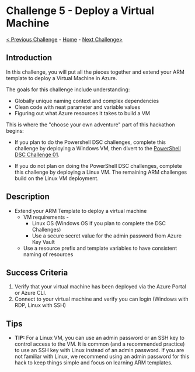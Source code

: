 # Challenge 5 - Deploy a Virtual Machine

[< Previous Challenge](./ARM-Challenge-04.md) - [Home](../readme.md) - [Next Challenge>](./ARM-Challenge-06.md)

## Introduction 

In this challenge, you will put all the pieces together and extend your ARM template to deploy a Virtual Machine in Azure.

The goals for this challenge include understanding:
   + Globally unique naming context and complex dependencies
   + Clean code with neat parameter and variable values
   + Figuring out what Azure resources it takes to build a VM

This is where the "choose your own adventure" part of this hackathon begins:

- If you plan to do the Powershell DSC challenges, complete this challenge by deploying a Windows VM, then divert to the [PowerShell DSC Challenge 01](./DSC-Challenge-01.md).

- If you do not plan on doing the PowerShell DSC challenges, complete this challenge by deploying a Linux VM.  The remaining ARM challenges build on the Linux VM deployment.

## Description

+	Extend your ARM Template to deploy a virtual machine
    +   VM requirements -
        +   Linux OS (Windows OS if you plan to complete the DSC Challenges)
        +   Use a secure secret value for the admin password from Azure Key Vault
    + Use a resource prefix and template variables to have consistent naming of resources

## Success Criteria

1. Verify that your virtual machine has been deployed via the Azure Portal or Azure CLI.
1. Connect to your virtual machine and verify you can login (Windows with RDP, Linux with SSH)

## Tips

+ **TIP:** For a Linux VM, you can use an admin password or an SSH key to control access to the VM. It is common (and a recommended practice) to use an SSH key with Linux instead of an admin password. If you are not familiar with Linux, we recommend using an admin password for this hack to keep things simple and focus on learning ARM templates.
